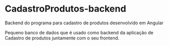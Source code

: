 # CadastroProdutos-backend
Backend do programa para cadastro de produtos desenvolvido em Angular

Pequeno banco de dados que é usado como backend da aplicação de Cadastro de produtos juntamente com o seu frontend.
